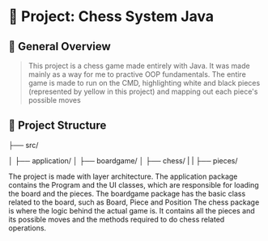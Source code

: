 # 📘 Project: Chess System Java

## 📖 General Overview
> This project is a chess game made entirely with Java. It was made mainly as a way for me to practive OOP fundamentals.
> The entire game is made to run on the CMD, highlighting white and black pieces (represented by yellow in this project) and mapping out each piece's possible moves

## 📁 Project Structure

├── src/

│   ├── application/
│   ├── boardgame/
│   ├── chess/
|   |   ├── pieces/

The project is made with layer architecture. The application package contains the Program and the UI classes, which are responsible for loading the board and the pieces.
The boardgame package has the basic class related to the board, such as Board, Piece and Position
The chess package is where the logic behind the actual game is. It contains all the pieces and its possible moves and the methods required to do chess related operations.
